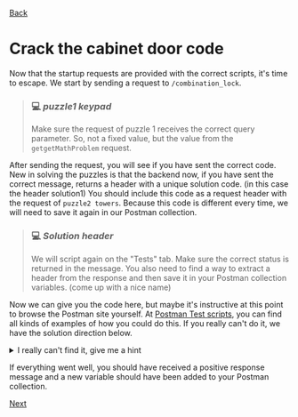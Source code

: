 [Back](03.%20getTowerOrder.md)

# Crack the cabinet door code

Now that the startup requests are provided with the correct scripts, it's time to escape. We start by sending a request to `/combination_lock`.

> ### :computer: ***puzzle1 keypad***
> 
> Make sure the request of puzzle 1 receives the correct query parameter. So, not a fixed value, but the value from the `getgetMathProblem` request.

After sending the request, you will see if you have sent the correct code. New in solving the puzzles is that the backend now, if you have sent the correct message, returns a header with a unique solution code. (in this case the header solution1) You should include this code as a request header with the request of `puzzle2 towers`. Because this code is different every time, we will need to save it again in our Postman collection.

> ### :computer: ***Solution header***
> 
> We will script again on the "Tests" tab. Make sure the correct status is returned in the message. You also need to find a way to extract a header from the response and then save it in your Postman collection variables. (come up with a nice name)

Now we can give you the code here, but maybe it's instructive at this point to browse the Postman site yourself. At <a href="https://learning.postman.com/docs/writing-scripts/script-references/test-examples/" target="_blank">Postman Test scripts</a>, you can find all kinds of examples of how you could do this. If you really can't do it, we have the solution direction below.

<details>
<summary>I really can't find it, give me a hint</summary>

### Hint

To extract a header from your response, you can use the following code:

```javascript
    pm.response.headers.get('headername')
```

</details>

If everything went well, you should have received a positive response message and a new variable should have been added to your Postman collection.

[Next](05.%20puzzle2.md)
